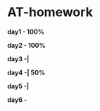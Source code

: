 # AT-homework
<p><b>day1 - 100%</p>
<p>day2 - 100%</p>
<p>day3 -|</p>
<p>day4 -|  50%</p>
<p>day5 -|</p>
<p>day6 - </p>
